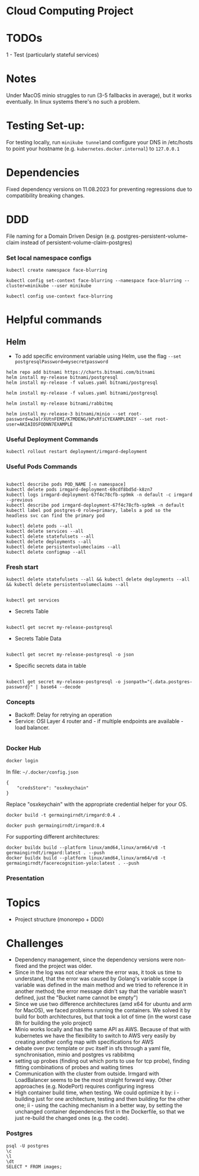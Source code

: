 # Cloud Computing Project

# TODOs

1 - Test (particularly stateful services)

# Notes

Under MacOS minio struggles to run (3-5 fallbacks in average), but it works eventually. In linux systems there's no such a problem.

# Testing Set-up:

For testing locally, run `minikube tunnel`and configure your DNS in /etc/hosts to point your hostname (e.g. `kubernetes.docker.internal`) to `127.0.0.1`

# Dependencies

Fixed dependency versions on 11.08.2023 for preventing regressions due to compatibility breaking changes.

# DDD

File naming for a Domain Driven Design (e.g. postgres-persistent-volume-claim instead of persistent-volume-claim-postgres)

### Set local namespace configs

```
kubectl create namespace face-blurring

kubectl config set-context face-blurring --namespace face-blurring --cluster=minikube --user minikube

kubectl config use-context face-blurring
```

# Helpful commands

## Helm

- To add specific environment variable using Helm, use the flag `--set postgresqlPassword=mysecretpassword`

```
helm repo add bitnami https://charts.bitnami.com/bitnami
helm install my-release bitnami/postgresql
helm install my-release -f values.yaml bitnami/postgresql

helm install my-release -f values.yaml bitnami/postgresql

helm install my-release bitnami/rabbitmq

helm install my-release-3 bitnami/minio --set root-password=wJalrXUtnFEMI/K7MDENG/bPxRfiCYEXAMPLEKEY --set root-user=AKIAIOSFODNN7EXAMPLE

```

### Useful Deployment Commands

```
kubectl rollout restart deployment/irmgard-deployment

```

### Useful Pods Commands

```

kubectl describe pods POD_NAME [-n namespace]
kubectl delete pods irmgard-deployment-69cdf8bd5d-k8zn7
kubectl logs irmgard-deployment-67f4c78cfb-sp9mk -n default -c irmgard --previous
kubectl describe pod irmgard-deployment-67f4c78cfb-sp9mk -n default
kubectl label pod postgres-0 role=primary, labels a pod so the headless svc can find the primary pod

```

```
kubectl delete pods --all
kubectl delete services --all
kubectl delete statefulsets --all
kubectl delete deployments --all
kubectl delete persistentvolumeclaims --all
kubectl delete configmap --all
```

### Fresh start

```
kubectl delete statefulsets --all && kubectl delete deployments --all && kubectl delete persistentvolumeclaims --all

```

```

kubectl get services

```

- Secrets Table

```

kubectl get secret my-release-postgresql

```

- Secrets Table Data

```

kubectl get secret my-release-postgresql -o json

```

- Specific secrets data in table

```

kubectl get secret my-release-postgresql -o jsonpath="{.data.postgres-password}" | base64 --decode

```

### Concepts

- Backoff: Delay for retrying an operation
- Service: OSI Layer 4 router and - if multiple endpoints are available - load balancer.

```

```

### Docker Hub

```
docker login
```

In file: `~/.docker/config.json`

```
{
    "credsStore": "osxkeychain"
}

```

Replace "osxkeychain" with the appropriate credential helper for your OS.

```
docker build -t germaingirndt/irmgard:0.4 .

docker push germaingirndt/irmgard:0.4

```

For supporting different architectures:

```
docker buildx build --platform linux/amd64,linux/arm64/v8 -t germaingirndt/irmgard:latest . --push
docker buildx build --platform linux/amd64,linux/arm64/v8 -t germaingirndt/facerecognition-yolo:latest . --push
```

### Presentation

# Topics

- Project structure (monorepo + DDD)

# Challenges

- Dependency management, since the dependency versions were non-fixed and the project was older.
- Since in the log was not clear where the error was, it took us time to understand, that the error was caused by Golang's variable scope (a variable was defined in the main method and we tried to reference it in another method; the error message didn't say that the variable wasn't defined, just the "Bucket name cannot be empty")
- Since we use two difference architectures (amd x64 for ubuntu and arm for MacOS), we faced problems running the containers. We solved it by build for both architectures, but that took a lot of time (in the worst case 8h for building the yolo project)
- Minio works locally and has the same API as AWS. Because of that with kubernetes we have the flexibility to switch to AWS very easily by creating another config map with specifications for AWS
- debate over pvc template or pvc itself in sfs through a yaml file, synchronisation, minio and
  postgres vs rabbitmq
- setting up probes (finding out which ports to use for tcp probe), finding fitting combinations of probes and waiting times
- Communication with the cluster from outside. Irmgard with LoadBalancer seems to be the most straight forward way. Other approaches (e.g. NodePort) requires configuring ingress
- High container build time, when testing. We could optimize it by: i - building just for one architecture, testing and then building for the other one; ii - using the caching mechanism in a better way, by setting the unchanged container dependencies first in the Dockerfile, so that we just re-build the changed ones (e.g. the code).

### Postgres

```
psql -U postgres
\c
\l
\dt
SELECT * FROM images;
```
